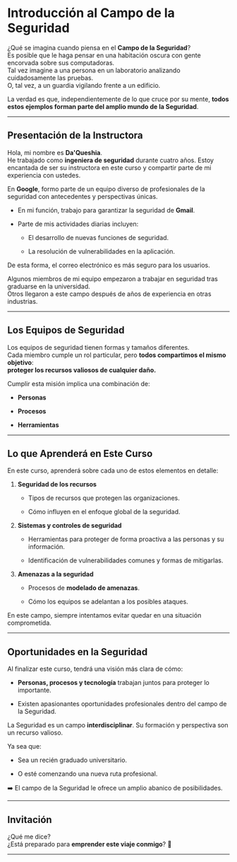 
# Introducción al Campo de la Seguridad

¿Qué se imagina cuando piensa en el **Campo de la Seguridad**?  
Es posible que le haga pensar en una habitación oscura con gente encorvada sobre sus computadoras.  
Tal vez imagine a una persona en un laboratorio analizando cuidadosamente las pruebas.  
O, tal vez, a un guardia vigilando frente a un edificio.

La verdad es que, independientemente de lo que cruce por su mente, **todos estos ejemplos forman parte del amplio mundo de la Seguridad**.

---

## Presentación de la Instructora

Hola, mi nombre es **Da'Queshia**.  
He trabajado como **ingeniera de seguridad** durante cuatro años. Estoy encantada de ser su instructora en este curso y compartir parte de mi experiencia con ustedes.

En **Google**, formo parte de un equipo diverso de profesionales de la seguridad con antecedentes y perspectivas únicas.

- En mi función, trabajo para garantizar la seguridad de **Gmail**.
    
- Parte de mis actividades diarias incluyen:
    
    - El desarrollo de nuevas funciones de seguridad.
        
    - La resolución de vulnerabilidades en la aplicación.
        

De esta forma, el correo electrónico es más seguro para los usuarios.

Algunos miembros de mi equipo empezaron a trabajar en seguridad tras graduarse en la universidad.  
Otros llegaron a este campo después de años de experiencia en otras industrias.

---

## Los Equipos de Seguridad

Los equipos de seguridad tienen formas y tamaños diferentes.  
Cada miembro cumple un rol particular, pero **todos compartimos el mismo objetivo**:  
**proteger los recursos valiosos de cualquier daño.**

Cumplir esta misión implica una combinación de:

- **Personas**
    
- **Procesos**
    
- **Herramientas**
    

---

## Lo que Aprenderá en Este Curso

En este curso, aprenderá sobre cada uno de estos elementos en detalle:

1. **Seguridad de los recursos**
    
    - Tipos de recursos que protegen las organizaciones.
        
    - Cómo influyen en el enfoque global de la seguridad.
        
2. **Sistemas y controles de seguridad**
    
    - Herramientas para proteger de forma proactiva a las personas y su información.
        
    - Identificación de vulnerabilidades comunes y formas de mitigarlas.
        
3. **Amenazas a la seguridad**
    
    - Procesos de **modelado de amenazas**.
        
    - Cómo los equipos se adelantan a los posibles ataques.
        

En este campo, siempre intentamos evitar quedar en una situación comprometida.

---

## Oportunidades en la Seguridad

Al finalizar este curso, tendrá una visión más clara de cómo:

- **Personas, procesos y tecnología** trabajan juntos para proteger lo importante.
    
- Existen apasionantes oportunidades profesionales dentro del campo de la Seguridad.
    

La Seguridad es un campo **interdisciplinar**. Su formación y perspectiva son un recurso valioso.

Ya sea que:

- Sea un recién graduado universitario.
    
- O esté comenzando una nueva ruta profesional.
    

➡️ El campo de la Seguridad le ofrece un amplio abanico de posibilidades.

---

## Invitación

¿Qué me dice?  
¿Está preparado para **emprender este viaje conmigo**? 🚀

---

